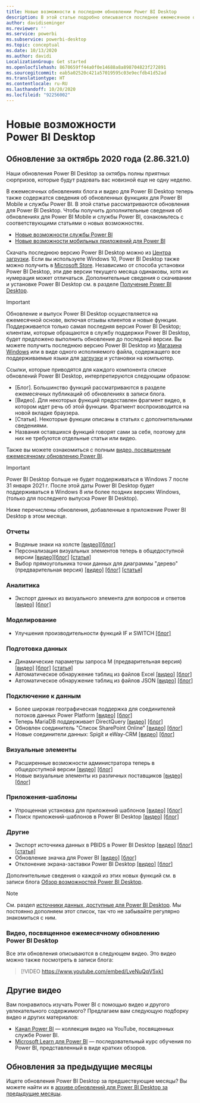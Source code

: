 ```yaml
---
title: Новые возможности в последнем обновлении Power BI Desktop
description: В этой статье подробно описывается последнее ежемесячное обновление для Power BI Desktop.
author: davidiseminger
ms.reviewer: ''
ms.service: powerbi
ms.subservice: powerbi-desktop
ms.topic: conceptual
ms.date: 10/13/2020
ms.author: davidi
LocalizationGroup: Get started
ms.openlocfilehash: 8670659ff44a0f0e14688a8a898704823f272891
ms.sourcegitcommit: eab5a02520c421a57019595c03e9ecfdb41d52ad
ms.translationtype: HT
ms.contentlocale: ru-RU
ms.lasthandoff: 10/20/2020
ms.locfileid: "92256002"
---
```

# <a name="whats-new-in-power-bi-desktop"></a>Новые возможности Power BI Desktop

## <a name="october-2020-update-2863210"></a>Обновление за октябрь 2020 года (2.86.321.0)

Наши обновления Power BI Desktop за октябрь полны приятных сюрпризов, которые будут радовать вас новизной еще не одну неделю. 

В ежемесячных обновлениях блога и видео для Power BI Desktop теперь также содержатся сведения об обновленных функциях для Power BI Mobile и службы Power BI. В этой статье рассматриваются обновления для Power BI Desktop. Чтобы получить дополнительные сведения об обновлениях для Power BI Mobile и службы Power BI, ознакомьтесь с соответствующими статьями о новых возможностях.

* [Новые возможности службы Power BI](service-whats-new.md)
* [Новые возможности мобильных приложений для Power BI](../consumer/mobile/mobile-whats-new-in-the-mobile-apps.md)

Скачать последнюю версию Power BI Desktop можно из [Центра загрузки](https://www.microsoft.com/download/details.aspx?id=58494). Если вы используете Windows 10, Power BI Desktop также можно получить в [Microsoft Store](https://aka.ms/pbidesktopstore). Независимо от способа установки Power BI Desktop, эти две версии текущего месяца одинаковы, хотя их нумерация может отличаться. Дополнительные сведения о скачивании и установке Power BI Desktop см. в разделе [Получение Power BI Desktop](desktop-get-the-desktop.md). 

> [!IMPORTANT]
> Обновление и выпуск Power BI Desktop осуществляется на ежемесячной основе, включая отзывы клиентов и новые функции. Поддерживается только самая последняя версия Power BI Desktop; клиентам, которые обращаются в службу поддержки Power BI Desktop, будет предложено выполнить обновление до последней версии. Вы можете получить последнюю версию Power BI Desktop из [Магазина Windows](https://aka.ms/pbidesktopstore) или в виде одного исполняемого файла, содержащего все поддерживаемые языки для [загрузки](https://www.microsoft.com/download/details.aspx?id=58494) и установки на компьютер.

Ссылки, которые приводятся для каждого компонента списке обновлений Power BI Desktop, интерпретируются следующим образом:

* \[Блог\]. Большинство функций рассматриваются в разделе ежемесячных публикаций об обновлениях в записи блога.
* \[Видео\]. Для некоторых функций предоставлен фрагмент видео, в котором идет речь об этой функции. Фрагмент воспроизводится на новой вкладке браузера.
* \[Статья\]. Некоторые функции описаны в статьях с дополнительными сведениями.
* Названия оставшихся функций говорят сами за себя, поэтому для них не требуются отдельные статьи или видео.

Также вы можете ознакомиться с полным [видео, посвященным ежемесячному обновлению Power BI](#power-bi-desktop-monthly-update-video).

> [!IMPORTANT]
> Power BI Desktop больше не будет поддерживаться в Windows 7 после 31 января 2021 г. После этой даты Power BI Desktop будет поддерживаться в Windows 8 или более поздних версиях Windows, (только для последнего выпуска Power BI Desktop). 

Ниже перечислены обновления, добавленные в приложение Power BI Desktop в этом месяце.



### <a name="reporting"></a>Отчеты
* Водяные знаки на холсте [[видео]](https://youtu.be/LveNuQqV5xk?t=17)[[блог]](https://powerbi.microsoft.com/blog/power-bi-october-2020-feature-summary/#_Toc52195557) 
* Персонализация визуальных элементов теперь в общедоступной версии [[видео]](https://youtu.be/LveNuQqV5xk?t=115)[[блог]](https://powerbi.microsoft.com/blog/power-bi-october-2020-feature-summary/#_Toc52195558) [[статья]](../create-reports/power-bi-personalize-visuals.md)
* Выбор прямоугольника точки данных для диаграммы "дерево" (предварительная версия) [[видео]](https://youtu.be/LveNuQqV5xk?t=292) [[блог]](https://powerbi.microsoft.com/blog/power-bi-october-2020-feature-summary/#_Toc52195559) [[статья]](../create-reports/desktop-multi-select.md#select-multiple-elements-using-rectangle-select-preview)

### <a name="analytics"></a>Аналитика
* Экспорт данных из визуального элемента для вопросов и ответов [[видео]](https://youtu.be/LveNuQqV5xk?t=308) [[блог]](https://powerbi.microsoft.com/blog/power-bi-october-2020-feature-summary/#_Toc52270582) 


### <a name="modeling"></a>Моделирование
* Улучшения производительности функций IF и SWITCH [[блог]](https://powerbi.microsoft.com/blog/power-bi-october-2020-feature-summary/#_Toc52270584)


### <a name="data-preparation"></a>Подготовка данных
* Динамические параметры запроса M (предварительная версия) [[видео]](https://youtu.be/LveNuQqV5xk?t=329) [[блог]](https://powerbi.microsoft.com/blog/power-bi-october-2020-feature-summary/#_Toc51665421) [[статья]](../connect-data/desktop-dynamic-m-query-parameters.md)
* Автоматическое обнаружение таблиц из файлов Excel [[видео]](https://youtu.be/LveNuQqV5xk?t=615) [[блог]](https://powerbi.microsoft.com/blog/power-bi-october-2020-feature-summary/#_Toc52195566)
* Автоматическое обнаружение таблиц из файлов JSON [[видео]](https://youtu.be/LveNuQqV5xk?t=650) [[блог]](https://powerbi.microsoft.com/blog/power-bi-october-2020-feature-summary/#_Toc51665423)

### <a name="data-connectivity"></a>Подключение к данным
* Более широкая географическая поддержка для соединителей потоков данных Power Platform [[видео]](https://youtu.be/LveNuQqV5xk?t=675) [[блог]](https://powerbi.microsoft.com/blog/power-bi-october-2020-feature-summary/#_Toc52270590)
* Теперь MariaDB поддерживает DirectQuery [[видео]](https://youtu.be/LveNuQqV5xk?t=694) [[блог]](https://powerbi.microsoft.com/blog/power-bi-october-2020-feature-summary/#_Toc52195570)
* Обновлен соединитель "Список SharePoint Online" [[видео]](https://youtu.be/LveNuQqV5xk?t=707) [[блог]](https://powerbi.microsoft.com/blog/power-bi-october-2020-feature-summary/#_Toc52270592)
* Новые соединители данных: Spigit и eWay-CRM [[видео]](https://youtu.be/LveNuQqV5xk?t=736) [[блог]](https://powerbi.microsoft.com/blog/power-bi-october-2020-feature-summary/#_Toc52195572)


### <a name="visuals"></a>Визуальные элементы
* Расширенные возможности администратора теперь в общедоступной версии [[видео]](https://youtu.be/LveNuQqV5xk?t=997) [[блог]](https://powerbi.microsoft.com/blog/power-bi-october-2020-feature-summary/#_Toc52270604)
* Новые визуальные элементы из различных поставщиков [[видео]](https://youtu.be/LveNuQqV5xk?t=1039)  [[блог]](https://powerbi.microsoft.com/blog/power-bi-october-2020-feature-summary/#_Toc52195582)


### <a name="template-apps"></a>Приложения-шаблоны
* Упрощенная установка для приложений шаблонов [[видео]](https://youtu.be/LveNuQqV5xk?t=1127) [[блог]](https://powerbi.microsoft.com/blog/power-bi-october-2020-feature-summary/#_Toc52270613) 
* Поиск приложений-шаблонов в Power BI Desktop [[видео]](https://youtu.be/LveNuQqV5xk?t=1164) [[блог]](https://powerbi.microsoft.com/blog/power-bi-october-2020-feature-summary/#_Toc52195591) 

### <a name="other"></a>Другие
* Экспорт источника данных в PBIDS в Power BI Desktop [[видео]](https://youtu.be/LveNuQqV5xk?t=1255) [[блог]](https://powerbi.microsoft.com/blog/power-bi-october-2020-feature-summary/#_Toc52195594) [[статья]](../connect-data/desktop-data-sources.md#how-to-create-a-pbids-connection-file)
* Обновление значка для Power BI [[видео]](https://youtu.be/LveNuQqV5xk?t=1295) [[блог]](https://powerbi.microsoft.com/blog/power-bi-october-2020-feature-summary/#_Toc52270618) 
* Отклонение экрана-заставки Power BI Desktop [[видео]](https://youtu.be/LveNuQqV5xk?t=1313) [[блог]](https://powerbi.microsoft.com/blog/power-bi-october-2020-feature-summary/#_Toc52195596)


Дополнительные сведения о каждой из этих новых функций см. в записи блога [Обзор возможностей Power BI Desktop](https://powerbi.microsoft.com/blog/power-bi-october-2020-feature-summary/).


> [!NOTE]
> См. раздел [источники данных, доступные для Power BI Desktop](../connect-data/desktop-data-sources.md). Мы постоянно дополняем этот список, так что не забывайте регулярно знакомиться с ним.


### <a name="power-bi-desktop-monthly-update-video"></a>Видео, посвященное ежемесячному обновлению Power BI Desktop
Все эти обновления описываются в следующем видео. Это видео можно также посмотреть в записи блога:

> [!VIDEO https://www.youtube.com/embed/LveNuQqV5xk]

## <a name="more-videos"></a>Другие видео

Вам понравилось изучать Power BI с помощью видео и другого увлекательного содержимого? Предлагаем вам следующую подборку видео и других материалов:

-   [Канал Power BI](https://www.youtube.com/user/mspowerbi) — коллекция видео на YouTube, посвященных службе Power BI.
-   [Microsoft Learn для Power BI](/learn/powerplatform/power-bi?WT.mc_id=powerbi_landingpage-docs-link) — последовательный курс обучения по Power BI, представленный в виде кратких обзоров.

## <a name="updates-for-previous-months"></a>Обновления за предыдущие месяцы

Ищете обновления Power BI Desktop за предшествующие месяцы? Вы можете найти их в [архиве обновлений для Power BI Desktop за предыдущие месяцы](desktop-latest-update-archive.md).